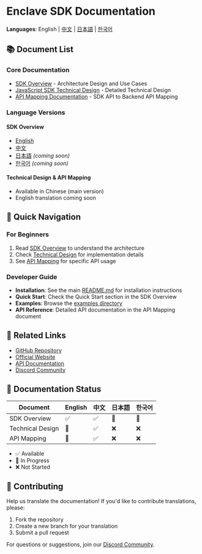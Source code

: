 # Enclave SDK Documentation

**Languages**: English | [中文](./README.zh-CN.md) | [日本語](./README.ja.md) | [한국어](./README.ko.md)

## 📚 Document List

### Core Documentation
- [SDK Overview](./SDK_OVERVIEW.md) - Architecture Design and Use Cases
- [JavaScript SDK Technical Design](./SDK_JS_DESIGN.md) - Detailed Technical Design
- [API Mapping Documentation](./SDK_API_MAPPING.md) - SDK API to Backend API Mapping

### Language Versions

#### SDK Overview
- [English](./SDK_OVERVIEW.md)
- [中文](./SDK_OVERVIEW.zh-CN.md)
- [日本語](./SDK_OVERVIEW.ja.md) *(coming soon)*
- [한국어](./SDK_OVERVIEW.ko.md) *(coming soon)*

#### Technical Design & API Mapping
- Available in Chinese (main version)
- English translation coming soon

## 📖 Quick Navigation

### For Beginners
1. Read [SDK Overview](./SDK_OVERVIEW.md) to understand the architecture
2. Check [Technical Design](./SDK_JS_DESIGN.md) for implementation details
3. See [API Mapping](./SDK_API_MAPPING.md) for specific API usage

### Developer Guide
- **Installation**: See the main [README.md](../README.md) for installation instructions
- **Quick Start**: Check the Quick Start section in the SDK Overview
- **Examples**: Browse the [examples directory](../examples/)
- **API Reference**: Detailed API documentation in the API Mapping document

## 🔗 Related Links

- [GitHub Repository](https://github.com/enclave-hq/enclave)
- [Official Website](https://enclave-hq.com)
- [API Documentation](https://docs.enclave-hq.com)
- [Discord Community](https://discord.gg/enclave)

## 📝 Documentation Status

| Document | English | 中文 | 日本語 | 한국어 |
|----------|---------|------|--------|--------|
| SDK Overview | ✅ | ✅ | 🚧 | 🚧 |
| Technical Design | 🚧 | ✅ | ❌ | ❌ |
| API Mapping | 🚧 | ✅ | ❌ | ❌ |

- ✅ Available
- 🚧 In Progress
- ❌ Not Started

## 🤝 Contributing

Help us translate the documentation! If you'd like to contribute translations, please:
1. Fork the repository
2. Create a new branch for your translation
3. Submit a pull request

For questions or suggestions, join our [Discord Community](https://discord.gg/enclave).
